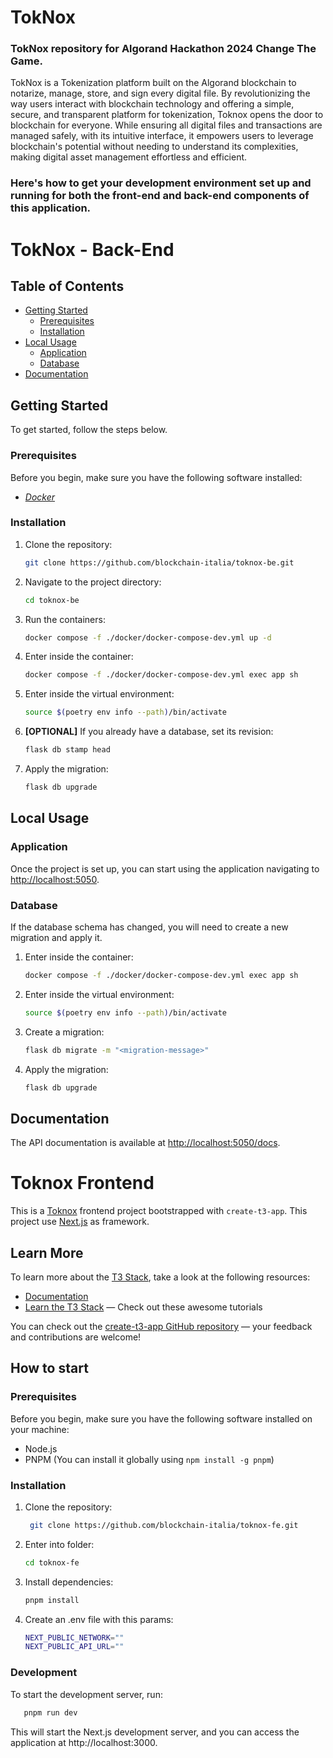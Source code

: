 # TokNox
### TokNox repository for Algorand Hackathon 2024 Change The Game.

TokNox is a Tokenization platform built on the Algorand blockchain to notarize, manage, store, and sign every digital file. By revolutionizing the way users interact with blockchain technology and offering a simple, secure, and transparent platform for tokenization, Toknox opens the door to blockchain for everyone. While ensuring all digital files and transactions are managed safely, with its intuitive interface, it empowers users to leverage blockchain's potential without needing to understand its complexities, making digital asset management effortless and efficient.

### Here's how to get your development environment set up and running for both the front-end and back-end components of this application.

# TokNox - Back-End

## Table of Contents

- [Getting Started](#getting-started)
  - [Prerequisites](#prerequisites)
  - [Installation](#installation)
- [Local Usage](#local-usage)
  - [Application](#application)
  - [Database](#database)
- [Documentation](#documentation)

## Getting Started

To get started, follow the steps below.

### Prerequisites

Before you begin, make sure you have the following software installed:

- [_Docker_](https://docs.docker.com/get-docker/)

### Installation

1. Clone the repository:

   ```bash
   git clone https://github.com/blockchain-italia/toknox-be.git

2. Navigate to the project directory:

   ```bash
   cd toknox-be
   
3. Run the containers:

   ```bash
   docker compose -f ./docker/docker-compose-dev.yml up -d
   
4. Enter inside the container:

   ```bash
   docker compose -f ./docker/docker-compose-dev.yml exec app sh
   
5. Enter inside the virtual environment:

   ```bash
   source $(poetry env info --path)/bin/activate
   
6. **[OPTIONAL]** If you already have a database, set its revision:

    ```bash
    flask db stamp head

7. Apply the migration:

    ```bash
    flask db upgrade

## Local Usage

### Application

Once the project is set up, you can start using the application navigating to [http://localhost:5050](http://localhost:5000).

### Database

If the database schema has changed, you will need to create a new migration and apply it.

1. Enter inside the container:

   ```bash
   docker compose -f ./docker/docker-compose-dev.yml exec app sh

2. Enter inside the virtual environment:

   ```bash
   source $(poetry env info --path)/bin/activate

3. Create a migration:

   ```bash
   flask db migrate -m "<migration-message>"

4. Apply the migration:

   ```bash
   flask db upgrade
   
## Documentation

The API documentation is available at [http://localhost:5050/docs](http://localhost:5000/docs).



# Toknox Frontend

This is a [Toknox](https://toknox.com//) frontend project bootstrapped with `create-t3-app`.
This project use [Next.js](https://nextjs.org) as framework.


## Learn More

To learn more about the [T3 Stack](https://create.t3.gg/), take a look at the following resources:

- [Documentation](https://create.t3.gg/)
- [Learn the T3 Stack](https://create.t3.gg/en/faq#what-learning-resources-are-currently-available) — Check out these awesome tutorials

You can check out the [create-t3-app GitHub repository](https://github.com/t3-oss/create-t3-app) — your feedback and contributions are welcome!


## How to start

### Prerequisites

Before you begin, make sure you have the following software installed on your machine:

- Node.js
- PNPM (You can install it globally using `npm install -g pnpm`)

### Installation

1. Clone the repository:

   ```bash
    git clone https://github.com/blockchain-italia/toknox-fe.git
   ``` 
2. Enter into folder:

    ```bash
    cd toknox-fe
   ``` 
3. Install dependencies:

    ```bash
    pnpm install
   ``` 
4. Create an .env file with this params:

    ```bash
    NEXT_PUBLIC_NETWORK=""
    NEXT_PUBLIC_API_URL=""
   ``` 




### Development

To start the development server, run:
```bash
   pnpm run dev
   ``` 
This will start the Next.js development server, and you can access the application at http://localhost:3000.   
